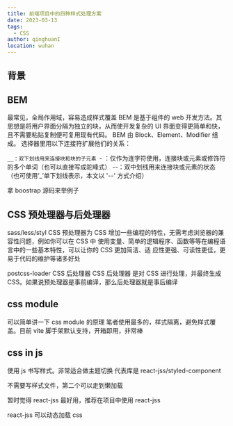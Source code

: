 ```yaml
---
title: 前端项目中的四种样式处理方案
date: 2023-03-13
tags:
  - CSS
author: qinghuanI
location: wuhan
---
```


## 背景

## BEM

最常见，全局作用域，容易造成样式覆盖
BEM 是基于组件的 web 开发方法。其思想是将用户界面分隔为独立的块，从而使开发复杂的 UI
界面变得更简单和快，且不需要粘贴复制便可复用现有代码。 BEM 由 Block、Element、Modifier
组成。 选择器里用以下连接符扩展他们的关系：

`__：双下划线用来连接块和块的子元素
`- ：仅作为连字符使用，连接块或元素或修饰符的多个单词（也可以直接写成驼峰式）
--：双中划线用来连接块或元素的状态（也可使用‘\_’单下划线表示，本文以 '--' 方式介绍）

拿 boostrap 源码来举例子

## CSS 预处理器与后处理器

sass/less/styl
CSS 预处理器为 CSS 增加一些编程的特性，无需考虑浏览器的兼容性问题，例如你可以在 CSS 中
使用变量、简单的逻辑程序、函数等等在编程语言中的一些基本特性，可以让你的 CSS 更加简洁、适
应性更强、可读性更佳，更易于代码的维护等诸多好处

postcss-loader
CSS 后处理器
CSS 后处理器 是对 CSS 进行处理，并最终生成 CSS。如果说预处理器是事前编译，那么后处理器就是事后编译

## css module

可以简单讲一下 css module 的原理
笔者使用最多的，样式隔离，避免样式覆盖。目前 vite 脚手架默认支持，开箱即用，非常棒

## css in js

使用 js 书写样式。非常适合做主题切换
代表库是 react-jss/styled-component

不需要写样式文件，第二个可以走到懒加载

暂时觉得 react-jss 最好用，推荐在项目中使用 react-jss

react-jss 可以动态加载 css
